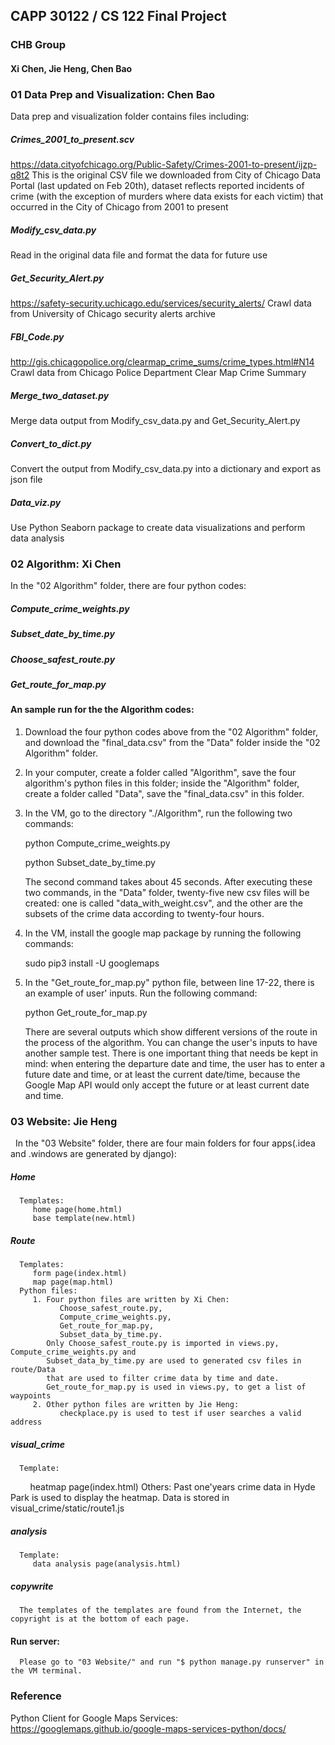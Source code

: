 ## CAPP 30122 / CS 122 Final Project
### CHB Group
#### Xi Chen, Jie Heng, Chen Bao


###  01 Data Prep and Visualization: Chen Bao 

Data prep and visualization folder contains files including:

##### Crimes_2001_to_present.scv
https://data.cityofchicago.org/Public-Safety/Crimes-2001-to-present/ijzp-q8t2
This is the original CSV file we downloaded from City of Chicago Data Portal (last updated on Feb 20th), dataset reflects reported     incidents of crime (with the exception of murders where data exists for each victim) that occurred in the City of Chicago from 2001 to present

##### Modify_csv_data.py 
Read in the original data file and format the data for future use

##### Get_Security_Alert.py 
https://safety-security.uchicago.edu/services/security_alerts/
Crawl data from University of Chicago security alerts archive

##### FBI_Code.py
http://gis.chicagopolice.org/clearmap_crime_sums/crime_types.html#N14
Crawl data from Chicago Police Department Clear Map Crime Summary 

##### Merge_two_dataset.py 
Merge data output from Modify_csv_data.py and Get_Security_Alert.py 

##### Convert_to_dict.py
Convert the output from Modify_csv_data.py into a dictionary and export as json file

##### Data_viz.py 
Use Python Seaborn package to create data visualizations and perform data analysis 



###  02 Algorithm: Xi Chen
   
   In the "02 Algorithm" folder, there are four python codes:

##### Compute_crime_weights.py

##### Subset_date_by_time.py
   
##### Choose_safest_route.py
   
##### Get_route_for_map.py
  
#### An sample run for the the Algorithm codes:

1. Download the four python codes above from the "02 Algorithm" folder, and download the "final_data.csv" from the "Data" folder inside the "02 Algorithm" folder.

2. In your computer, create a folder called "Algorithm", save the four algorithm's python files in this folder; inside the "Algorithm" folder, create a folder called "Data", save the "final_data.csv" in this folder.

3. In the VM, go to the directory "./Algorithm", run the following two commands:
   
   python Compute_crime_weights.py
   
   python Subset_date_by_time.py
   
   The second command takes about 45 seconds. After executing these two commands, in the "Data" folder, twenty-five new csv files will be created: one is called "data_with_weight.csv", and the other are the subsets of the crime data according to twenty-four hours.

3. In the VM, install the google map package by running the following commands:

   sudo pip3 install -U googlemaps
   
4. In the "Get_route_for_map.py" python file, between line 17-22, there is an example of user' inputs. Run the following command:

   python Get_route_for_map.py
   
   There are several outputs which show different versions of the route in the process of the algorithm. You can change the user's inputs to have another sample test. There is one important thing that needs be kept in mind: when entering the departure date and time, the user has to enter a future date and time, or at least the current date/time, because the Google Map API would only accept the future or at least current date and time. 
   
   
   
### 03 Website: Jie Heng   
   In the "03 Website" folder, there are four main folders for four apps(.idea and .windows are generated by django):

##### Home
      Templates: 
         home page(home.html)
         base template(new.html)

##### Route
      Templates:
         form page(index.html)
         map page(map.html)
      Python files:
         1. Four python files are written by Xi Chen: 
               Choose_safest_route.py, 
               Compute_crime_weights.py, 
               Get_route_for_map.py,
               Subset_data_by_time.py. 
            Only Choose_safest_route.py is imported in views.py,  Compute_crime_weights.py and         
            Subset_data_by_time.py are used to generated csv files in route/Data 
            that are used to filter crime data by time and date.
            Get_route_for_map.py is used in views.py, to get a list of waypoints 
         2. Other python files are written by Jie Heng:
               checkplace.py is used to test if user searches a valid address  
               
##### visual_crime
      Template:
         heatmap page(index.html)
      Others:
         Past one'years crime data in Hyde Park is used to display the heatmap. Data is stored in visual_crime/static/route1.js
   
##### analysis
      Template:
         data analysis page(analysis.html)
         
##### copywrite
      The templates of the templates are found from the Internet, the copyright is at the bottom of each page.
         
#### Run server:
      Please go to "03 Website/" and run "$ python manage.py runserver" in the VM terminal.
### Reference
Python Client for Google Maps Services:
https://googlemaps.github.io/google-maps-services-python/docs/
